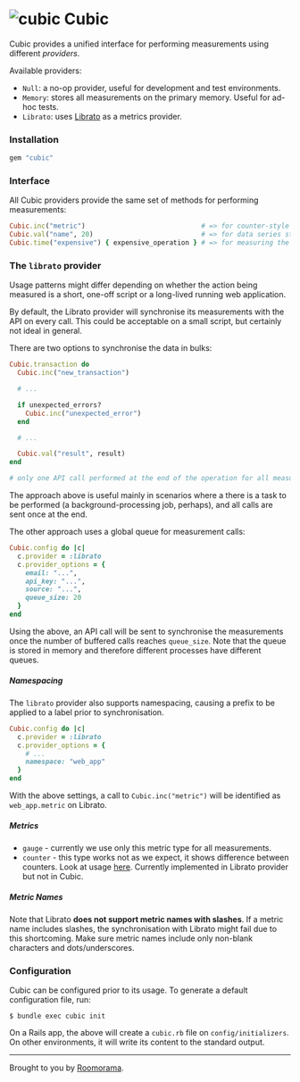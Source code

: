 # ![cubic](https://cloud.githubusercontent.com/assets/613784/13137729/f0ba9ca6-d65d-11e5-9ad7-c3582cc177c3.png) Cubic

Cubic provides a unified interface for performing measurements using different _providers_.

Available providers:

* `Null`: a no-op provider, useful for development and test environments.
* `Memory`: stores all measurements on the primary memory. Useful for ad-hoc tests.
* `Librato`: uses [Librato](https://www.librato.com/) as a metrics provider.

### Installation

~~~ruby
gem "cubic"
~~~

### Interface

All Cubic providers provide the same set of methods for performing measurements:

~~~ruby
Cubic.inc("metric")                             # => for counter-style metrics
Cubic.val("name", 20)                           # => for data series style metrics
Cubic.time("expensive") { expensive_operation } # => for measuring the time for a given operation.
~~~

### The `librato` provider

Usage patterns might differ depending on whether the action being measured is a short, one-off
script or a long-lived running web application.

By default, the Librato provider will synchronise its measurements with the API on every call.
This could be acceptable on a small script, but certainly not ideal in general.

There are two options to synchronise the data in bulks:

~~~ruby
Cubic.transaction do
  Cubic.inc("new_transaction")

  # ...

  if unexpected_errors?
    Cubic.inc("unexpected_error")
  end

  # ...

  Cubic.val("result", result)
end

# only one API call performed at the end of the operation for all measurements within the block.
~~~

The approach above is useful mainly in scenarios where a there is a task to be performed
(a background-processing job, perhaps), and all calls are sent once at the end.

The other approach uses a global queue for measurement calls:

~~~ruby
Cubic.config do |c|
  c.provider = :librato
  c.provider_options = {
    email: "...",
    api_key: "...",
    source: "...",
    queue_size: 20
  }
end
~~~

Using the above, an API call will be sent to synchronise the measurements once  the number of
buffered calls reaches `queue_size`.  Note that the queue is stored in memory and therefore
different processes have different queues.

##### Namespacing

The `librato` provider also supports namespacing, causing a prefix to be applied to a label prior
to synchronisation.

~~~ruby
Cubic.config do |c|
  c.provider = :librato
  c.provider_options = {
    # ...
    namespace: "web_app"
  }
end
~~~

With the above settings, a call to `Cubic.inc("metric")` will be identified as `web_app.metric` on Librato.

##### Metrics

- `gauge` - currently we use only this metric type for all measurements.
- `counter` - this type works not as we expect, it shows difference between counters. Look at usage [here](https://www.librato.com/docs/kb/faq/glossary/whats_a_counter.html). Currently implemented in Librato provider but not in Cubic.

##### Metric Names

Note that Librato **does not support metric names with slashes**. If a metric name includes slashes,
the synchronisation with Librato might fail due to this shortcoming. Make sure metric names include
only non-blank characters and dots/underscores.

### Configuration

Cubic can be configured prior to its usage. To generate a default configuration file, run:

~~~console
$ bundle exec cubic init
~~~

On a Rails app, the above will create a `cubic.rb` file on `config/initializers`. On
other environments, it will write its content to the standard output.

*****

Brought to you by [Roomorama](https://www.roomorama.com/).
